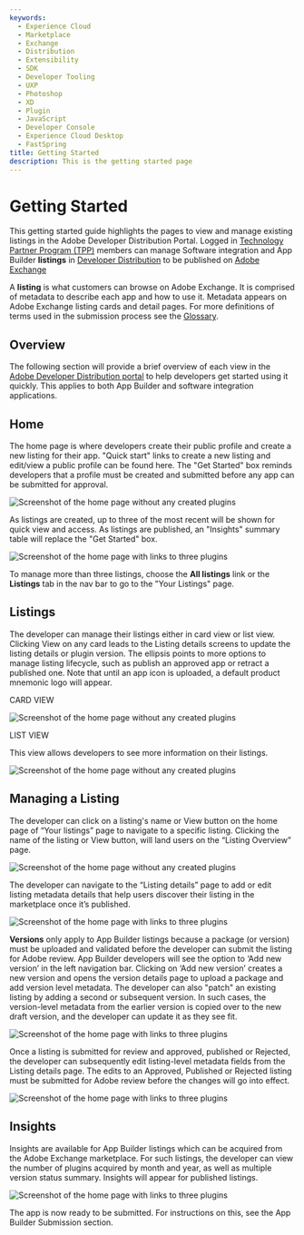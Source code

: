 ```yaml
---
keywords:
  - Experience Cloud
  - Marketplace
  - Exchange
  - Distribution
  - Extensibility
  - SDK
  - Developer Tooling
  - UXP
  - Photoshop
  - XD
  - Plugin
  - JavaScript
  - Developer Console
  - Experience Cloud Desktop
  - FastSpring
title: Getting Started
description: This is the getting started page
---
```


# Getting Started

This getting started guide highlights the pages to view and manage existing listings in the Adobe Developer Distribution Portal. Logged in [Technology Partner Program (TPP)](https://partners.adobe.com/technologyprogram/experiencecloud.html) members can manage Software integration and App Builder **listings** in [Developer Distribution](https://developer.adobe.com/distribute) to be published on [Adobe Exchange](https://exchange.adobe.com/apps/browse/ec)

<InlineAlert slots="text" variant="help"/>

A **listing** is what customers can browse on Adobe Exchange. It is comprised of metadata to describe each app and how to use it. Metadata appears on Adobe Exchange listing cards and detail pages. For more definitions of terms used in the submission process see the [Glossary](./glossary.md).

## Overview

The following section will provide a brief overview of each view in the [Adobe Developer Distribution portal](https://developer.adobe.com/distribute/home) to help developers get started using it quickly. This applies to both App Builder and software integration applications.

## Home

The home page is where developers create their public profile and create a new listing for their app. "Quick start" links to create a new listing and edit/view a public profile can be found here. The "Get Started" box reminds developers that a profile must be created and submitted before any app can be submitted for approval.

![Screenshot of the home page without any created plugins](../images/Overview_1.png)

As listings are created, up to three of the most recent will be shown for quick view and access. As listings are published, an "Insights" summary table will replace the "Get Started" box.

![Screenshot of the home page with links to three plugins](../images/Overview_2.png)

To manage more than three listings, choose the **All listings** link or the **Listings** tab in the nav bar to go to the "Your Listings" page.

## Listings

The developer can manage their listings either in card view or list view. Clicking View on any card leads to the Listing details screens to update the listing details or plugin version. The ellipsis points to more options to manage listing lifecycle, such as publish an approved app or retract a published one. Note that until an app icon is uploaded, a default product mnemonic logo will appear.

CARD VIEW

![Screenshot of the home page without any created plugins](../images/Overview_3.png)

LIST VIEW

This view allows developers to see more information on their listings.

![Screenshot of the home page without any created plugins](../images/Overview_4.png)

## Managing a Listing

The developer can click on a listing's name or View button on the home page of “Your listings” page to navigate to a specific listing. Clicking the name of the listing or View button, will land users on the “Listing Overview” page.

![Screenshot of the home page without any created plugins](../images/Overview_5.png)

The developer can navigate to the “Listing details” page to add or edit listing metadata details that help users discover their listing in the marketplace once it’s published.

![Screenshot of the home page with links to three plugins](../images/Overview_6.png)

**Versions** only apply to App Builder listings because a package (or version) must be uploaded and validated before the developer can submit the listing for Adobe review. App Builder developers will see the option to ‘Add new version’ in the left navigation bar. Clicking on ‘Add new version’ creates a new version and opens the version details page to upload a package and add version level metadata. The developer can also "patch" an existing listing by adding a second or subsequent version. In such cases, the version-level metadata from the earlier version is copied over to the new draft version, and the developer can update it as they see fit.

![Screenshot of the home page with links to three plugins](../images/Overview_7.png)

Once a listing is submitted for review and approved, published or Rejected, the developer can subsequently edit listing-level metadata fields from the Listing details page. The edits to an Approved, Published or Rejected listing must be submitted for Adobe review before the changes will go into effect.

![Screenshot of the home page with links to three plugins](../images/Overview_8.png)

## Insights

Insights are available for App Builder listings which can be acquired from the Adobe Exchange marketplace. For such listings, the developer can view the number of plugins acquired by month and year, as well as multiple version status summary. Insights will appear for published listings.

![Screenshot of the home page with links to three plugins](../images/Overview_9.png)

The app is now ready to be submitted. For instructions on this, see the App Builder Submission section.
